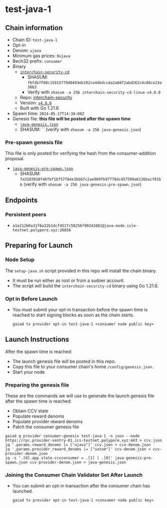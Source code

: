 # test-java-1

## Chain information

* Chain ID: `test-java-1`
* Opt-in
* Denom: `ujava`
* Minimum gas prices: `0ujava`
* Bech32 prefix: `consumer`
* Binary
  * [`interchain-security-cd`](/isle/binaries/interchain-security-cd-linux-v4.0.0)
    * SHASUM: `f6fdb7f98c15915779d0493eb102ce44bdccda2a68f2abd262c4c88ce23e38b3`
    * Verify with `shasum -a 256 interchain-security-cd-linux-v4.0.0`
  * Repo: [interchain-security](https://github.com/cosmos/interchain-security/)
  * Version: [`v4.0.0`](https://github.com/cosmos/interchain-security/releases/tag/v4.0.0)
  * Built with Go 1.21.6
* Spawn time: `2024-05-17T14:30:00Z`
* Genesis file: **this file will be posted after the spawn time**
  * [`java-genesis.json`](./java-genesis.json)
  * SHASUM: `` (verify with `shasum -a 256 java-genesis.json`)

### Pre-spawn genesis file

This file is only posted for verifying the hash from the consumer-addition proposal.
* [`java-genesis-pre-spawn.json`](./java-genesis-pre-spawn.json)
  * SHASUM: `fa3103910f46fbf1bf57f64e1bbb7c2ae969fb97770dc457599a6126bacf81bb` (verify with `shasum -a 256 java-genesis-pre-spawn.json`)

## Endpoints

### Persistent peers

* `a1e212b0a31f6a32b1dcf4517c58256f90341681@java-node.isle-testnet.polypore.xyz:26656`

## Preparing for Launch

### Node Setup

The `setup-java.sh` script provided in this repo will install the chain binary.
* It must be run either as root or from a sudoer account.
* The script will build the `interchain-security-cd` binary using Go 1.21.6.

### Opt in Before Launch

* You must submit your opt-in transaction before the spawn time is reached to start signing blocks as soon as the chain starts.
  ```
  gaiad tx provider opt-in test-java-1 <consumer node public key>
  ```

## Launch Instructions

After the spawn time is reached:
  * The launch genesis file will be posted in this repo.
  * Copy this file to your consumer chain's home `/config/genesis.json`.
  * Start your node

### Preparing the genesis file

These are the commands we will use to generate the launch genesis file after the spawn time is reached:

* Obtain CCV state
* Populate reward denoms
* Populate provider reward denoms
* Patch the consumer genesis file
```
gaiad q provider consumer-genesis test-java-1 -o json --node https://rpc.provider-sentry-01.ics-testnet.polypore.xyz:443 > ccv.json
jq '.params.reward_denoms |= ["ujava"]' ccv.json > ccv-denom.json
jq '.params.provider_reward_denoms |= ["uatom"]' ccv-denom.json > ccv-provider-denom.json
jq -s '.[0].app_state.ccvconsumer = .[1] | .[0]' java-genesis-pre-spawn.json ccv-provider-denom.json > java-genesis.json
```

### Joining the Consumer Chain Validator Set After Launch

* You can submit an opt-in transaction after the consumer chain has launched.
  ```
  gaiad tx provider opt-in test-java-1 <consumer node public key>
  ```
